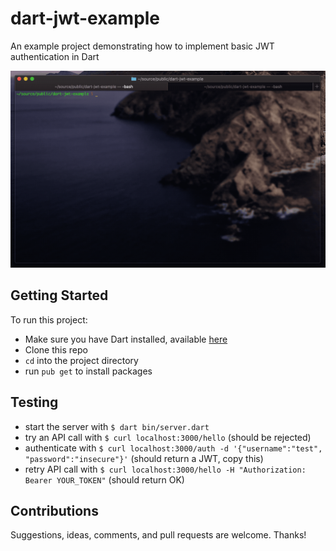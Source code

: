# dart-jwt-example
An example project demonstrating how to implement basic JWT authentication in Dart

![](preview.gif)

## Getting Started
To run this project:
* Make sure you have Dart installed, available [here](https://dart.dev)
* Clone this repo
* `cd` into the project directory
* run `pub get` to install packages

## Testing
* start the server with `$ dart bin/server.dart`
* try an API call with `$ curl localhost:3000/hello` (should be rejected)
* authenticate with `$ curl localhost:3000/auth -d '{"username":"test", "password":"insecure"}'` (should return a JWT, copy this)
* retry API call with `$ curl localhost:3000/hello -H "Authorization: Bearer YOUR_TOKEN"` (should return OK)

## Contributions
Suggestions, ideas, comments, and pull requests are welcome. Thanks!
